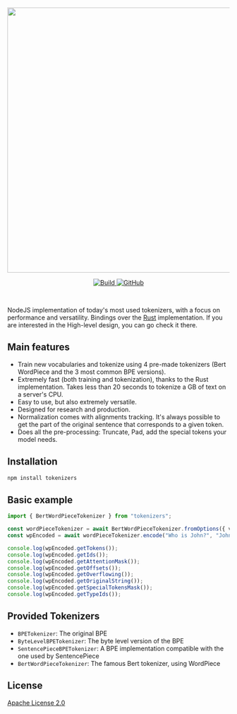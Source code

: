 <p align="center">
  <br>
  <img src="https://huggingface.co/landing/assets/tokenizers/tokenizers-logo.png" width="600"/>
  <br>
<p>
<p align="center">
  <a href="https://badge.fury.io/js/tokenizers">
    <img alt="Build" src="https://badge.fury.io/js/tokenizers.svg">
  </a>
  <a href="https://github.com/huggingface/tokenizers/blob/master/LICENSE">
    <img alt="GitHub" src="https://img.shields.io/github/license/huggingface/tokenizers.svg?color=blue">
  </a>
</p>
<br>

NodeJS implementation of today's most used tokenizers, with a focus on performance and
versatility. Bindings over the [Rust](https://github.com/huggingface/tokenizers/tree/master/tokenizers) implementation.
If you are interested in the High-level design, you can go check it there.

## Main features

 - Train new vocabularies and tokenize using 4 pre-made tokenizers (Bert WordPiece and the 3
   most common BPE versions).
 - Extremely fast (both training and tokenization), thanks to the Rust implementation. Takes
   less than 20 seconds to tokenize a GB of text on a server's CPU.
 - Easy to use, but also extremely versatile.
 - Designed for research and production.
 - Normalization comes with alignments tracking. It's always possible to get the part of the
   original sentence that corresponds to a given token.
 - Does all the pre-processing: Truncate, Pad, add the special tokens your model needs.

## Installation

```bash
npm install tokenizers
```

## Basic example

```ts
import { BertWordPieceTokenizer } from "tokenizers";

const wordPieceTokenizer = await BertWordPieceTokenizer.fromOptions({ vocabFile: "./vocab.txt" });
const wpEncoded = await wordPieceTokenizer.encode("Who is John?", "John is a teacher");

console.log(wpEncoded.getTokens());
console.log(wpEncoded.getIds());
console.log(wpEncoded.getAttentionMask());
console.log(wpEncoded.getOffsets());
console.log(wpEncoded.getOverflowing());
console.log(wpEncoded.getOriginalString());
console.log(wpEncoded.getSpecialTokensMask());
console.log(wpEncoded.getTypeIds());
```

## Provided Tokenizers

 - `BPETokenizer`: The original BPE
 - `ByteLevelBPETokenizer`: The byte level version of the BPE
 - `SentencePieceBPETokenizer`: A BPE implementation compatible with the one used by SentencePiece
 - `BertWordPieceTokenizer`: The famous Bert tokenizer, using WordPiece

## License

[Apache License 2.0](../../LICENSE)
